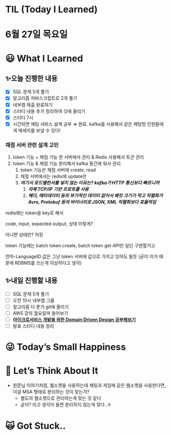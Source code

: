 # TIL (Today I Learned)

# 6월 27일 목요일

# 😃 What I Learned

## ✨오늘 진행한 내용

- [x]  SQL 문제 5개 풀기
- [x]  알고리즘 자바스크립트로 2개 풀기
- [x]  네부캠 제출 완료하기
- [x]  스터디 내용 추가 정리하여 깃에 올리기
- [x]  스터디 7시
- [x]  시간되면 채팅 서비스 설계 공부 ⇒ 완료. kafka를 사용해서 같은 채팅방 인원들에게 메세지를 보낼 수 있다!

### 채점 서버 관련 설계 고민

1. token 기능 + 채점 기능 한 서버에서 관리 & Redis 사용해서 토큰 관리
2. token 기능 & 채점 기능 분리해서 kafka 중간에 둬서 관리
    1. token 기능은 채점 서버에 create, read
    2. 채점 서버에서는 redis에 update만
    3. ***여기서 로드밸런서를 넣지 않는 이유는? kafka가 HTTP 통신보다 빠르니까***
        1. ***자체 TCP/IP 기반 프로토콜 사용***
        2. ***헤더, 메타데이터 등의 부가적인 데이터 없어서 패킷 크기가 작고 직렬화가 Avro, Protobuf 등의 바이너리로 JSON, XML 직렬화보다 효율적임***

redis에는 token을 key로 해서 

code, input, expected output, 상태 이렇게? 

아니면 상태만? 저장

token 기능에는 batch token create, batch token get API만 일단 구현할거고

언어-LanguageID 값은 그냥 token 서버에 값으로 가지고 있어도 될듯 (굳이 이거 때문에 RDBMS를 쓰는게 이상하다고 생각)

## ✨내일 진행할 내용

- [ ]  SQL 문제 5개 풀기
- [ ]  오전 10시 네부캠 그룹
- [ ]  알고리즘 다 푼거 git에 올리기
- [ ]  AWS 강의 월요일꺼 들어보기
- [ ]  [**마이크로서비스 개발을 위한 Domain Driven Design 공부해보기**](https://www.youtube.com/watch?v=QUMERCN3rZs)
- [ ]  발표 스터디 내용 정리

# 😜 Today’s Small Happiness

# 🧐 Let’s Think About It

- 원준님 이야기처럼, 웹소켓을 사용하는데 채팅과 게임에 같은 웹소켓을 사용한다면, 이걸 MSA 형태로 분리하는 것이 맞는가?
    - 별도의 웹소켓으로 관리하는게 맞는 것 같다
    - 굳이? 라고 생각이 들면 분리하지 않는게 맞다..ㅎ

# 🙀 Got Stuck..